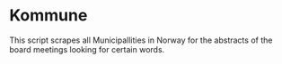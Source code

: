 # Kommune
This script scrapes all Municipallities in Norway for the abstracts of the board meetings looking for certain words.
